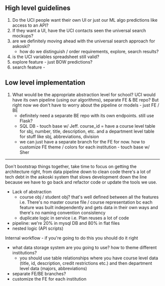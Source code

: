 ## High level guidelines

1. Do the UCI people want their own UI or just our ML algo predictions like access to an API?  
1. If they want a UI, have the UCI contacts seen the universal search mockups?
1. are we definitely moving ahead with the universal search approach for askoski?
    - how do we distinguish / order requirements, explore, search results?
1. is the UCI variables spreadsheet still valid?
1. explore feature - just BOW predictions?
1. search feature - 

## Low level implementation

1. What would be the appropriate abstraction level for school?  UCI would have its own pipeline (using our algorithms), separate FE & BE repo?  But right now we don't have to worry about the pipeline or models - just FE / BE
    - definitely need a separate BE repo with its own endpoints.  still use Flask?
    - SQL DB - touch base w/ Jeff.  course_id = have a course level table for sbj, number, title, description, etc. and a department level table for stuff like sbj, abbreviations, division
    - we can just have a separate branch for the FE for now.  how to customize FE theme / colors for each institution - touch base w/ Sher

---

Don't bootstrap things together, take time to focus on getting the architecture right, from data pipeline down to clean code there's a lot of tech debt in the askoski system that slows development down the line because we have to go back and refactor code or update the tools we use. 

- Lack of abstraction 
    - course obj / student obj? that's well defined between all the features i.e. There's no master course file / course representation bc each feature was built independently and gets data in their own ways and there's no naming convention consistency
    - duplicate logic in service i.e. Plan reuses a lot of code
- pipeline: we're 20% in mysql DB and 80% in flat files 
- nested logic (API scripts)

Internal workflow - if you're going to do this you should do it right

- what data storage system are you going to use?  how to theme different institutions?  
   - you should use table relationships where you have course level data (title, id, description, credit restrictions etc.) and then department level data (majors, abbreviations)
- separate FE/BE branches? 
- customize the FE for each institution